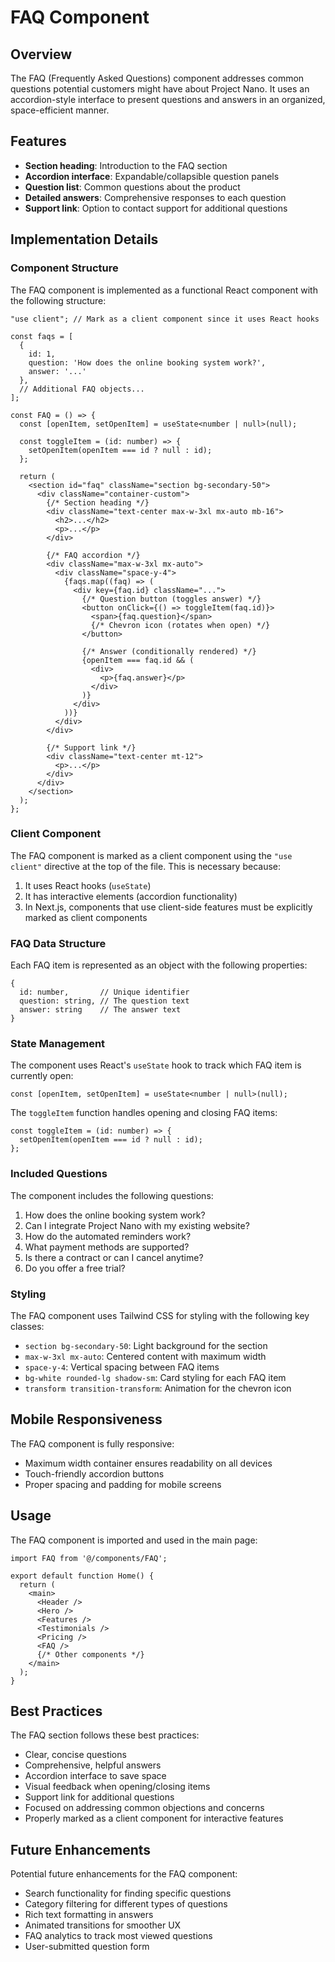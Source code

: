 # FAQ Component

## Overview

The FAQ (Frequently Asked Questions) component addresses common questions potential customers might have about Project Nano. It uses an accordion-style interface to present questions and answers in an organized, space-efficient manner.

## Features

- **Section heading**: Introduction to the FAQ section
- **Accordion interface**: Expandable/collapsible question panels
- **Question list**: Common questions about the product
- **Detailed answers**: Comprehensive responses to each question
- **Support link**: Option to contact support for additional questions

## Implementation Details

### Component Structure

The FAQ component is implemented as a functional React component with the following structure:

```tsx
"use client"; // Mark as a client component since it uses React hooks

const faqs = [
  {
    id: 1,
    question: 'How does the online booking system work?',
    answer: '...'
  },
  // Additional FAQ objects...
];

const FAQ = () => {
  const [openItem, setOpenItem] = useState<number | null>(null);

  const toggleItem = (id: number) => {
    setOpenItem(openItem === id ? null : id);
  };

  return (
    <section id="faq" className="section bg-secondary-50">
      <div className="container-custom">
        {/* Section heading */}
        <div className="text-center max-w-3xl mx-auto mb-16">
          <h2>...</h2>
          <p>...</p>
        </div>
        
        {/* FAQ accordion */}
        <div className="max-w-3xl mx-auto">
          <div className="space-y-4">
            {faqs.map((faq) => (
              <div key={faq.id} className="...">
                {/* Question button (toggles answer) */}
                <button onClick={() => toggleItem(faq.id)}>
                  <span>{faq.question}</span>
                  {/* Chevron icon (rotates when open) */}
                </button>
                
                {/* Answer (conditionally rendered) */}
                {openItem === faq.id && (
                  <div>
                    <p>{faq.answer}</p>
                  </div>
                )}
              </div>
            ))}
          </div>
        </div>
        
        {/* Support link */}
        <div className="text-center mt-12">
          <p>...</p>
        </div>
      </div>
    </section>
  );
};
```

### Client Component

The FAQ component is marked as a client component using the `"use client"` directive at the top of the file. This is necessary because:

1. It uses React hooks (`useState`)
2. It has interactive elements (accordion functionality)
3. In Next.js, components that use client-side features must be explicitly marked as client components

### FAQ Data Structure

Each FAQ item is represented as an object with the following properties:

```tsx
{
  id: number,       // Unique identifier
  question: string, // The question text
  answer: string    // The answer text
}
```

### State Management

The component uses React's `useState` hook to track which FAQ item is currently open:

```tsx
const [openItem, setOpenItem] = useState<number | null>(null);
```

The `toggleItem` function handles opening and closing FAQ items:

```tsx
const toggleItem = (id: number) => {
  setOpenItem(openItem === id ? null : id);
};
```

### Included Questions

The component includes the following questions:

1. How does the online booking system work?
2. Can I integrate Project Nano with my existing website?
3. How do the automated reminders work?
4. What payment methods are supported?
5. Is there a contract or can I cancel anytime?
6. Do you offer a free trial?

### Styling

The FAQ component uses Tailwind CSS for styling with the following key classes:

- `section bg-secondary-50`: Light background for the section
- `max-w-3xl mx-auto`: Centered content with maximum width
- `space-y-4`: Vertical spacing between FAQ items
- `bg-white rounded-lg shadow-sm`: Card styling for each FAQ item
- `transform transition-transform`: Animation for the chevron icon

## Mobile Responsiveness

The FAQ component is fully responsive:
- Maximum width container ensures readability on all devices
- Touch-friendly accordion buttons
- Proper spacing and padding for mobile screens

## Usage

The FAQ component is imported and used in the main page:

```tsx
import FAQ from '@/components/FAQ';

export default function Home() {
  return (
    <main>
      <Header />
      <Hero />
      <Features />
      <Testimonials />
      <Pricing />
      <FAQ />
      {/* Other components */}
    </main>
  );
}
```

## Best Practices

The FAQ section follows these best practices:
- Clear, concise questions
- Comprehensive, helpful answers
- Accordion interface to save space
- Visual feedback when opening/closing items
- Support link for additional questions
- Focused on addressing common objections and concerns
- Properly marked as a client component for interactive features

## Future Enhancements

Potential future enhancements for the FAQ component:
- Search functionality for finding specific questions
- Category filtering for different types of questions
- Rich text formatting in answers
- Animated transitions for smoother UX
- FAQ analytics to track most viewed questions
- User-submitted question form 